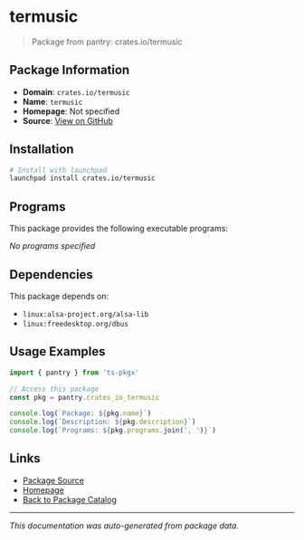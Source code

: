 # termusic

> Package from pantry: crates.io/termusic

## Package Information

- **Domain**: `crates.io/termusic`
- **Name**: `termusic`
- **Homepage**: Not specified
- **Source**: [View on GitHub](https://github.com/pkgxdev/pantry/tree/main/projects/crates.io/termusic/package.yml)

## Installation

```bash
# Install with launchpad
launchpad install crates.io/termusic
```

## Programs

This package provides the following executable programs:

*No programs specified*

## Dependencies

This package depends on:

- `linux:alsa-project.org/alsa-lib`
- `linux:freedesktop.org/dbus`

## Usage Examples

```typescript
import { pantry } from 'ts-pkgx'

// Access this package
const pkg = pantry.crates_io_termusic

console.log(`Package: ${pkg.name}`)
console.log(`Description: ${pkg.description}`)
console.log(`Programs: ${pkg.programs.join(', ')}`)
```

## Links

- [Package Source](https://github.com/pkgxdev/pantry/tree/main/projects/crates.io/termusic/package.yml)
- [Homepage](#)
- [Back to Package Catalog](../package-catalog.md)

---

*This documentation was auto-generated from package data.*
